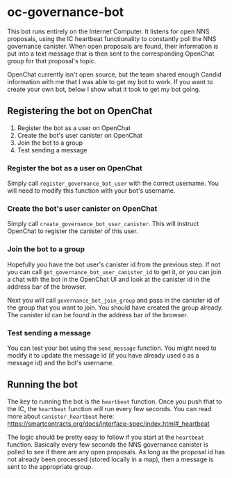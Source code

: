 # oc-governance-bot

This bot runs entirely on the Internet Computer. It listens for open NNS proposals, using the IC heartbeat functionality to constantly poll the NNS governance canister. When open proposals are found, their information is put into a text message that is then sent to the corresponding OpenChat group for that proposal's topic.

OpenChat currently isn't open source, but the team shared enough Candid information with me that I was able to get my bot to work. If you want to create your own bot, below I show what it took to get my bot going.

## Registering the bot on OpenChat

1. Register the bot as a user on OpenChat
2. Create the bot's user canister on OpenChat
3. Join the bot to a group
4. Test sending a message

### Register the bot as a user on OpenChat

Simply call `register_governance_bot_user` with the correct username. You will need to modify this function with your bot's username.

### Create the bot's user canister on OpenChat

Simply call `create_governance_bot_user_canister`. This will instruct OpenChat to register the canister of this user.

### Join the bot to a group

Hopefully you have the bot user's canister id from the previous step. If not you can call `get_governance_bot_user_canister_id` to get it, or you can join a chat with the bot in the OpenChat UI and look at the canister id in the address bar of the browser.

Next you will call `governance_bot_join_group` and pass in the canister id of the group that you want to join. You should have created the group already. The canister id can be found in the address bar of the browser.

### Test sending a message

You can test your bot using the `send_message` function. You might need to modify it to update the message id (if you have already used `0` as a message id) and the bot's username.

## Running the bot

The key to running the bot is the `heartbeat` function. Once you push that to the IC, the `heartbeat` function will run every few seconds. You can read more about `canister_heartbeat` here: https://smartcontracts.org/docs/interface-spec/index.html#_heartbeat

The logic should be pretty easy to follow if you start at the `heartbeat` function. Basically every few seconds the NNS governance canister is polled to see if there are any open proposals. As long as the proposal id has not already been processed (stored locally in a map), then a message is sent to the appropriate group.